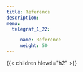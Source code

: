 ```yaml
---
title: Reference
description:
menu:
  telegraf_1_22:

     name: Reference
     weight: 50
---
```


{{< children hlevel="h2" >}}
